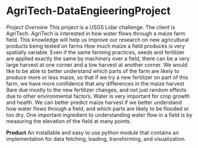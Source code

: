 # AgriTech-DataEngieeringProject
*Project Overview*
This project is a USGS Lidar challenge. The client is AgriTech. AgriTech is interested in how water flows through a maize farm field. This knowledge will help us improve our research on new agricultural products being tested on farms How much maize a field produces is very spatially variable. Even if the same farming practices, seeds and fertilizer are applied exactly the same by machinery over a field, there can be a very large harvest at one corner and a low harvest at another corner.  We would like to be able to better understand which parts of the farm are likely to produce more or less maize, so that if we try a new fertilizer on part of this farm, we have more confidence that any differences in the maize harvest 9are due mostly to the new fertilizer changes, and not just random effects due to other environmental factors. 
Water is very important for crop growth and health.  We can better predict maize harvest if we better understand how water flows through a field, and which parts are likely to be flooded or too dry. One important ingredient to understanding water flow in a field is by measuring the elevation of the field at many points.

**Product**
An installable and easy to use python module that contains an implementation for data fetching, loading, transforming, and visualization.



